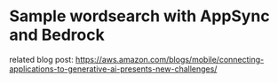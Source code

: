 # Sample wordsearch with AppSync and Bedrock

related blog post: https://aws.amazon.com/blogs/mobile/connecting-applications-to-generative-ai-presents-new-challenges/
